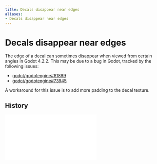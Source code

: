 ```yaml
---
title: Decals disappear near edges
aliases:
- Decals disappear near edges
---
```


# Decals disappear near edges

The edge of a decal can sometimes disappear when viewed from certain angles in Godot 4.2.2. This may be due to a bug in Godot, tracked by the following issues:

- [godot/godotengine#81889](https://github.com/godotengine/godot/issues/81889)
- [godot/godotengine#73945](https://github.com/godotengine/godot/issues/73945)

A workaround for this issue is to add more padding to the decal texture.

## History

![20240618_194223](../entries/20240618_194223.md)